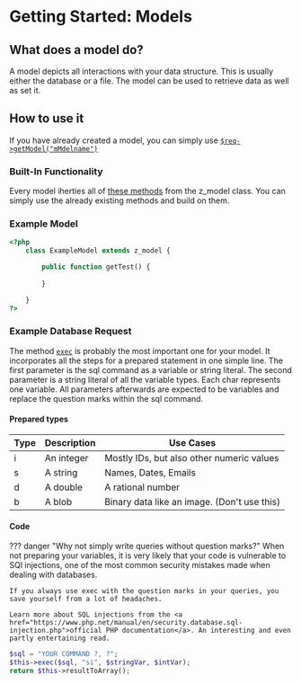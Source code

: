 # Getting Started: Models
## What does a model do?
A model depicts all interactions with your data structure. This is usually either the database or a file. The model can be used to retrieve data as well as set it.

## How to use it
If you have already created a model, you can simply use [`$req->getModel("mMdelname")`](https://zdoc.zierhut-it.de/classes/Request.html#method_getModel)

### Built-In Functionality
Every model iherties all of [these methods](https://zdoc.zierhut-it.de/classes/z_model.html) from the z_model class. You can simply use the already existing methods and build on them. 

### Example Model
```php
<?php
    class ExampleModel extends z_model {

        public function getTest() {
        
        }

    }
?>
```

### Example Database Request
The method [`exec`](https://zdoc.zierhut-it.de/classes/z_model.html#method_exec) is probably the most important one for your model. It incorporates all the steps for a prepared statement in one simple line. The first parameter is the sql command as a variable or string literal. The second parameter is a string literal of all the variable types. Each char represents one variable. All parameters afterwards are expected to be variables and replace the question marks within the sql command.

#### Prepared types
| Type | Description | Use Cases                                    |
| ---- | ----------- | ------------------------------------------- |
| i    | An integer  | Mostly IDs, but also other numeric values   |
| s    | A string    | Names, Dates, Emails                        |
| d    | A double    | A rational number                           |
| b    | A blob      | Binary data like an image. (Don't use this) |

#### Code
??? danger "Why not simply write queries without question marks?"
    When not preparing your variables, it is very likely that your code is vulnerable to SQl injections, one of the most common security mistakes made when dealing with databases. 

    If you always use exec with the question marks in your queries, you save yourself from a lot of headaches. 
    
    Learn more about SQL injections from the <a href="https://www.php.net/manual/en/security.database.sql-injection.php">official PHP documentation</a>. An interesting and even partly entertaining read. 

```php
$sql = "YOUR COMMAND ?, ?";
$this->exec($sql, "si", $stringVar, $intVar);
return $this->resultToArray();
```